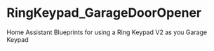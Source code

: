 # RingKeypad_GarageDoorOpener
Home Assistant Blueprints for using a Ring Keypad V2 as you Garage Keypad 
